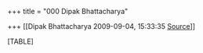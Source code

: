 +++
title = "000 Dipak Bhattacharya"

+++
[[Dipak Bhattacharya	2009-09-04, 15:33:35 [Source](https://groups.google.com/g/bvparishat/c/BI_NHDz4B8c)]]



[TABLE]

